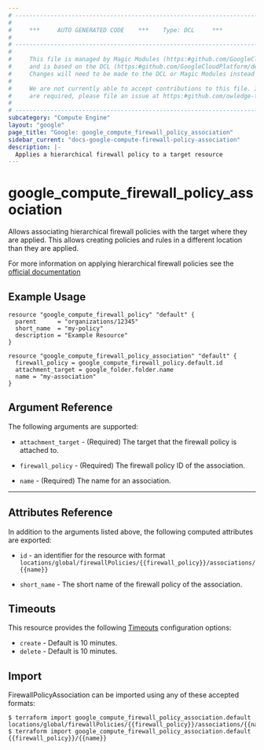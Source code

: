 ```yaml
---
# ----------------------------------------------------------------------------
#
#     ***     AUTO GENERATED CODE    ***    Type: DCL     ***
#
# ----------------------------------------------------------------------------
#
#     This file is managed by Magic Modules (https:#github.com/GoogleCloudPlatform/magic-modules)
#     and is based on the DCL (https:#github.com/GoogleCloudPlatform/declarative-resource-client-library).
#     Changes will need to be made to the DCL or Magic Modules instead of here.
#
#     We are not currently able to accept contributions to this file. If changes
#     are required, please file an issue at https:#github.com/owledge-technology/terraform-provider-google/issues/new/choose
#
# ----------------------------------------------------------------------------
subcategory: "Compute Engine"
layout: "google"
page_title: "Google: google_compute_firewall_policy_association"
sidebar_current: "docs-google-compute-firewall-policy-association"
description: |-
  Applies a hierarchical firewall policy to a target resource
---
```


# google\_compute\_firewall\_policy\_association

Allows associating hierarchical firewall policies with the target where they are applied. This allows creating policies and rules in a different location than they are applied.

For more information on applying hierarchical firewall policies see the [official documentation](https://cloud.google.com/vpc/docs/firewall-policies#managing_hierarchical_firewall_policy_resources)

## Example Usage

```hcl
resource "google_compute_firewall_policy" "default" {
  parent      = "organizations/12345"
  short_name  = "my-policy"
  description = "Example Resource"
}

resource "google_compute_firewall_policy_association" "default" {
  firewall_policy = google_compute_firewall_policy.default.id
  attachment_target = google_folder.folder.name
  name = "my-association"
}
```


## Argument Reference

The following arguments are supported:

* `attachment_target` -
  (Required)
  The target that the firewall policy is attached to.
  
* `firewall_policy` -
  (Required)
  The firewall policy ID of the association.
  
* `name` -
  (Required)
  The name for an association.
  


- - -



## Attributes Reference

In addition to the arguments listed above, the following computed attributes are exported:

* `id` - an identifier for the resource with format `locations/global/firewallPolicies/{{firewall_policy}}/associations/{{name}}`

* `short_name` -
  The short name of the firewall policy of the association.
  
## Timeouts

This resource provides the following
[Timeouts](/docs/configuration/resources.html#timeouts) configuration options:

- `create` - Default is 10 minutes.
- `delete` - Default is 10 minutes.

## Import

FirewallPolicyAssociation can be imported using any of these accepted formats:

```
$ terraform import google_compute_firewall_policy_association.default locations/global/firewallPolicies/{{firewall_policy}}/associations/{{name}}
$ terraform import google_compute_firewall_policy_association.default {{firewall_policy}}/{{name}}
```




